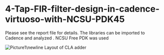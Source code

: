 # 4-Tap-FIR-filter-design-in-cadence-virtuoso-with-NCSU-PDK45
Please see the report file for details.
The libraries can be imported to Cadence and analyzed . NCSU Free PDK was used

![Picture1](https://user-images.githubusercontent.com/21102051/191396875-1ee846f4-64e3-4455-9e21-b3abae754d36.png)\newline
Layout of CLA adder 
